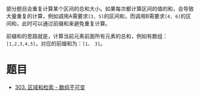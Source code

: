 
部分题目会重复计算某个区间的总和大小。如果每次都计算区间的值的和，会导致大量重复的计算，例如调用A需要求`[3, 5]`的区间和，而调用B需要求`[4, 6]`的区间和，此时可以通过前缀和来避免重复计算。

前缀和的思路就是，计算当前元素前面所有元素的总和，例如有数组：`[1,2,3,4,5]`，对应的前缀和为：`[1， 3]`。

# 题目

- [303. 区域和检索 - 数组不可变](https://leetcode.cn/problems/range-sum-query-immutable/)